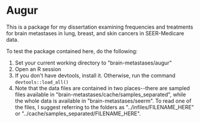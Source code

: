 # Augur  
This is a package for my dissertation examining frequencies and treatments for brain metastases in lung, breast, and skin cancers in SEER-Medicare data. 

To test the package contained here, do the following:   
1. Set your current working directory to "brain-metastases/augur"
2. Open an R session
3. If you don't have devtools, install it. Otherwise, run the command `devtools::load_all()`
4. Note that the data files are contained in two places--there are sampled files available in "brain-metastases/cache/samples_separated", while the whole data is available in "brain-metastases/seerm". To read one of the files, I suggest referring to the folders as "../infiles/FILENAME_HERE" or "../cache/samples_separated/FILENAME_HERE". 
